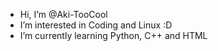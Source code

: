 - Hi, I’m @Aki-TooCool
- I’m interested in Coding and Linux :D
- I’m currently learning Python, C++ and HTML

<!---
Aki-TooCool/Aki-TooCool is a ✨ special ✨ repository because its `README.md` (this file) appears on your GitHub profile.
You can click the Preview link to take a look at your changes.
--->
